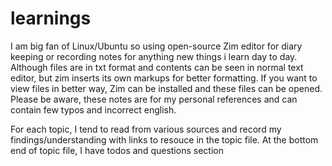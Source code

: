 # learnings
I am big fan of Linux/Ubuntu so using open-source Zim editor for diary keeping or recording notes for anything new things i learn day to day.
Although files are in txt format and contents can be seen in normal text editor, but zim inserts its own markups for better formatting. If you want to view files in better way, Zim can be installed and these files can be opened. Please be aware, these notes are for my personal references and can contain few typos and incorrect english.

For each topic, I tend to read from various sources and record my findings/understanding with links to resouce in the topic file. At the bottom end of topic file, I have todos and questions section 
